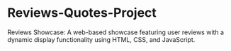 # Reviews-Quotes-Project
Reviews Showcase: A web-based showcase featuring user reviews with a dynamic display functionality using HTML, CSS, and JavaScript.

